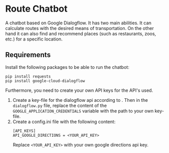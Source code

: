 # Route Chatbot

A chatbot based on Google Dialogflow. It has two main abilities. It can calculate routes with the desired means of
transportation. On the other hand it can also find and recommend places (such as restaurants, zoos, etc.) for a specific
location.

## Requirements

Install the following packages to be able to run the chatbot:

```
pip install requests
pip install google-cloud-dialogflow
```

Furthermore, you need to create your own API keys for the API's used.

1. Create a key-file for the dialogflow api according to <insert-link>. Then in the `dialogflow.py` file, replace the
   content of the `GOOGLE_APPLICATION_CREDENTIALS` variable with the path to your own key-file.
2. Create a config.ini file with the following content:
   ```
   [API_KEYS]
   API_GOOGLE_DIRECTIONS = <YOUR_API_KEY>
   ```
   Replace `<YOUR_API_KEY>` with your own google directions api key.